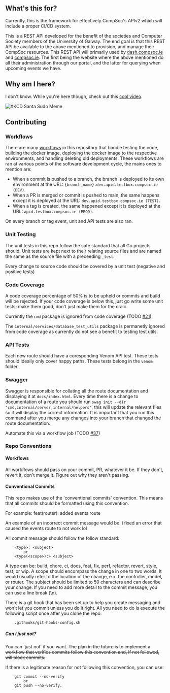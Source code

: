 ## What's this for?

Currently, this is the framework for effectively CompSoc's APIv2 which will include a proper CI/CD system.

This is a REST API developed for the benefit of the societies and Computer Society members of the University of Galway. The end goal is that this REST API be available to the above mentioned to provision, and manage their CompSoc resources. This REST API will primarily used by [dash.compsoc.ie](https://dash.compsoc.ie) and [compsoc.ie](https://compsoc.ie). The first being the website where the above mentioned do all their administration through our portal, and the latter for querying when upcoming events we have.

## Why am I here?
I don't know. While you're here though, check out this [cool video](https://www.youtube.com/watch?v=dQw4w9WgXcQ).

![XKCD Santa Sudo Meme](https://imgs.xkcd.com/comics/incident.png "He sees you when you're sleeping, he knows when you're awake, he's copied on /var/spool/mail/root, so be good for goodness' sake.")

## Contributing

### Workflows

There are many [workflows](.github/workflows) in this repository that handle testing the code, building the docker image, deploying the docker image to the respective environments, and handling deleting old deployments. These workflows are ran at various points of the software development cycle, the mains ones to mention are:
- When a commit is pushed to a branch, the branch is deployed to its own environment at the URL: `{branch_name}.dev.apid.testbox.compsoc.ie (DEV)`.
- When a PR is merged or commit is pushed to main, the same happens except it is deployed at the URL: `dev.apid.testbox.compsoc.ie (TEST)`.
- When a tag is created, the same happened except it is deployed at the URL: `apid.testbox.compsoc.ie (PROD)`.

On every branch or tag event, unit and API tests are also ran.

### Unit Testing

The unit tests in this repo follow the safe standard that all Go projects should. Unit tests are kept next to their relating source files and are named the same as the source file with a preceeding `_test`.

Every change to source code should be covered by a unit test (negative and positive tests)

### Code Coverage

A code coverage percentage of 50% is to be upheld or commits and build will be rejected. If your code coverage is below this, just go write some unit tests; make them good, don't just make them for the craic.

Currently the `cmd` package is ignored from code coverage (TODO [#21](https://github.com/ugcompsoc/apid/issues/21)).

The `internal/services/database_test_utils` package is permanetly ignored from code coverage as currently do not see a benefit to testing test utils.

### API Tests

Each new route should have a coresponding Venom API test. These tests should ideally only cover happy paths. These tests belong in the `venom` folder.

### Swagger

Swagger is responsible for collating all the route documentation and displaying it at `docs/index.html`. Every time there is a change to documentation of a route you should run `swag init --dir "cmd,internal/server,internal/helpers"`, this will update the relevant files so it will display the correct information. It is important that you run this command after you merge any changes into your branch that changed the route documentation.

Automate this via a workflow job (TODO [#37](https://github.com/ugcompsoc/apid/issues/37))

### Repo Conventions

#### Workflows

All workflows should pass on your commit, PR, whatever it be. If they don't, revert it, don't merge it. Figure out why they aren't passing.

#### Conventional Commits
This repo makes use of the 'conventional commits' convention. This means that all commits should be formatted using this convention. 

For example:
    feat(router): added events route

An example of an incorrect commit message would be:
    i fixed an error that caused the events route to not work lol

All commit message should follow the follow standard:
```
    <type>: <subject>
        or
    <type(<scope>):> <subject>
```

A type can be: build, chore, ci, docs, feat, fix, perf, refactor, revert, style, test, or wip.
A scope should encompass the change in one to two words. It would usually refer to the location of the change, e.x. the controller, model, or router.
The subject should be limited to 50 characters and can describe your change. If you need to add more detail to the commit message, you can use a line break (\n).

There is a git hook that has been set up to help you create messaging and won't let you commit unless you do it right. All you need to do is execute the following script once after you clone the repo:
```
    .githooks/git-hooks-config.sh
```

##### Can I just not?
You can 'just not' if you want. ~~The plan in the future is to implement a workflow that verifies commits follow this convention and, if not followed, will block commits.~~

If there is a legitimate reason for not following this convention, you can use:
```
    git commit --no-verify
        or
    git push --no-verify.
```
